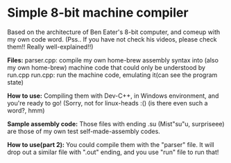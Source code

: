 # Simple 8-bit machine compiler
Based on the architecture of Ben Eater's 8-bit computer, and comeup with my own code word.
(Pss.. If you have not check his videos, please check them!! Really well-explained!!)

<b>Files:</b>
parser.cpp: compile my own home-brew assembly syntax into (also my own home-brew) machine code that could only be understood by run.cpp
run.cpp: run the machine code, emulating it(can see the program state)

<b>How to use:</b>
Compiling them with Dev-C++, in Windows environment, and you're ready to go!
(Sorry, not for linux-heads :() (is there even such a word?, hmm)

<b>Sample assembly code:</b>
Those files with ending .su (Mist"su"u, surpriseee) are those of my own test self-made-assembly codes. 

<b>How to use(part 2):</b>
You could compile them with the "parser" file.
It will drop out a similar file with ".out" ending, and you use "run" file to run that!
